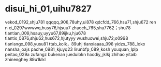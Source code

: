 # disui_hi_01,uihu7827
vekod_0192,shju781
qqqqq_908,78uhy,ui878
qdcfdd_766,hsu71,shju672
ren n ei_0297wwwwq,husy76,hjsuu7
zhaoch_765,shu7762；shu78
tiantian_009,hsauy,uyyu67,89ijku,hju678
tiantix_0876,shju62,hus672,hjutyyy
wushuowei,shju72;o0998
tianlangx_098,yusu81
ttab_kolk，89uhj
tianxiaaaa_098
yidzs_788_loko
nansha_oajs
pache_0981_kjuyq23
lirunbfp_089_kosh
youquan_lplp
peitao_029a
zufangz
bukenan
jueduibkn
haodiy_jklkj
zhihao
yitaib
zhinenghey
89u1klkl
